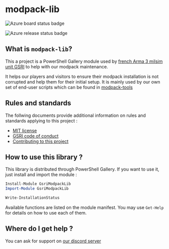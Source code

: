 # modpack-lib

![Azure board status badge](https://dev.azure.com/gsri/68602664-8df7-46ae-af76-a9dd2ee88310/cec71cda-8680-4cc2-9759-1be1b4e33c93/_apis/work/boardbadge/7db15985-6817-46ff-9d02-5968592febfd?columnOptions=1)

![Azure release status badge](https://vsrm.dev.azure.com/gsri/_apis/public/Release/badge/68602664-8df7-46ae-af76-a9dd2ee88310/1/1)

## What is `modpack-lib`?

This a project is a PowerShell Gallery module used by [french Arma 3 milsim unit GSRI](https://www.gsri.team) to help with our modpack maintenance.

It helps our players and visitors to ensure their modpack installation is not corrupted and help them for their initial setup. It is mainly used by our own set of end-user scripts which can be found in [modpack-tools](https://github.com/team-gsri/modpack-tools)

## Rules and standards

The follwing documents provide additional information on rules and standards applying to this project :

* [MIT license](./LICENSE)
* [GSRI code of conduct](./CODE_OF_CONDUCT.md)
* [Contributing to this project](./CONTRIBUTING.md)

## How to use this library ?

This library is distributed through PowerShell Gallery. If you want to use it, just install and import the module :

```powershell
Install-Module GsriModpackLib
Import-Module GsriModpackLib

Write-InstallationStatus
```

Available functions are listed on the module manifest. You may use `Get-Help` for details on how to use each of them.

## Where do I get help ?

You can ask for support on [our discord server](https://discord.gg/bhMn4jd)
